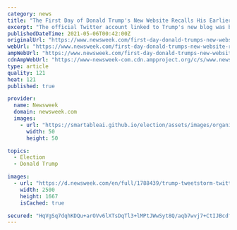```yaml
---
category: news
title: "The First Day of Donald Trump's New Website Recalls His Earlier 'Twitterstorms'"
excerpt: "The official Twitter account linked to Trump's new blog was banned from the social network shortly after it appeared online."
publishedDateTime: 2021-05-06T00:42:00Z
originalUrl: "https://www.newsweek.com/first-day-donald-trumps-new-website-recalls-his-earlier-twitterstorms-1589077"
webUrl: "https://www.newsweek.com/first-day-donald-trumps-new-website-recalls-his-earlier-twitterstorms-1589077"
ampWebUrl: "https://www.newsweek.com/first-day-donald-trumps-new-website-recalls-his-earlier-twitterstorms-1589077?amp=1"
cdnAmpWebUrl: "https://www-newsweek-com.cdn.ampproject.org/c/s/www.newsweek.com/first-day-donald-trumps-new-website-recalls-his-earlier-twitterstorms-1589077?amp=1"
type: article
quality: 121
heat: 121
published: true

provider:
  name: Newsweek
  domain: newsweek.com
  images:
    - url: "https://smartableai.github.io/election/assets/images/organizations/newsweek.com-50x50.jpg"
      width: 50
      height: 50

topics:
  - Election
  - Donald Trump

images:
  - url: "https://d.newsweek.com/en/full/1788439/trump-tweetstorm-twitterstorm-twitter-desk-blog-tweets.jpg"
    width: 2500
    height: 1667
    isCached: true

secured: "HqVgSq7dqhKDQu+arOVv6lXTsDqTl3+lMPtJWwSyt8Q/aqb7wvj7+CtIJBcdf7iJuArWvRDMsUigtfwaATyjwX68vxR9BmEnDaICoTDLJtvabo+rRUiJ4Rc+em4Md6ig8Y/4nW7H6xJ4Twm3HWBC2iQBDDSc369h3fZ3nGq/wP0JlzGLfVbRC/TaksiqpR+5SE4YqNYNXO994vvfi7LyHfNJyQ2uqSOefu+KYNAnX/YD0QGN25aC45fmO7A0jrmv/FlaOPfqKy8fQmglRUMZP0Pyb1sjJ7En1l+ITgnfh+OlsiiAtWnK4LnDKfwc2vPbey1JvOKWL5iIHdbUclK8X9eJVDjgpTrksaEarDQ7BnQ=;HtvJhDyHnPOdsG4mAPy0jQ=="
---
```



